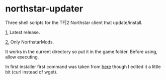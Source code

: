 # northstar-updater
Three shell scripts for the TF|2 Northstar client that update/install.

[1.](https://github.com/begin-theadventure/northstar-updater/releases/download/northstar-updaters/northstar-updater.sh) Latest release.

[2.](https://github.com/begin-theadventure/northstar-updater/releases/download/northstar-updaters/northstar-mods-updater.sh) Only NorthstarMods.

It works in the current directory so put it in the game folder. Before using, allow executing.

In first installer first command was taken from [here](https://gist.github.com/lukechilds/a83e1d7127b78fef38c2914c4ececc3c?permalink_comment_id=4132245#gistcomment-4132245) though I edited it a little bit (curl instead of wget).
